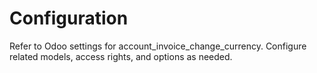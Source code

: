 # Configuration

Refer to Odoo settings for account_invoice_change_currency. Configure related models, access rights, and options as needed.

